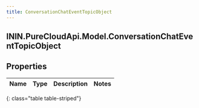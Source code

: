 ```yaml
---
title: ConversationChatEventTopicObject
---
```

## ININ.PureCloudApi.Model.ConversationChatEventTopicObject

## Properties

|Name | Type | Description | Notes|
|------------ | ------------- | ------------- | -------------|
{: class="table table-striped"}


